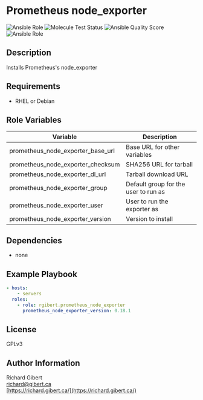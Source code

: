 # Prometheus node_exporter

![Ansible Role](https://img.shields.io/ansible/role/44232?style=flat-square)
![Molecule Test Status](https://img.shields.io/travis/rgibert/ansible-role-prometheus-node-exporter?label=molecule&style=flat-square)
![Ansible Quality Score](https://img.shields.io/ansible/quality/44232?style=flat-square)
![Ansible Role](https://img.shields.io/ansible/role/d/44232?label=downloads&style=flat-square)

## Description

Installs Prometheus's node_exporter

## Requirements

- RHEL or Debian

## Role Variables

| Variable | Description |
|----------|-------------|
| prometheus_node_exporter_base_url | Base URL for other variables |
| prometheus_node_exporter_checksum | SHA256 URL for tarball |
| prometheus_node_exporter_dl_url | Tarball download URL |
| prometheus_node_exporter_group | Default group for the user to run as |
| prometheus_node_exporter_user | User to run the exporter as |
| prometheus_node_exporter_version | Version to install |

## Dependencies

- none

## Example Playbook

```yaml
- hosts:
    - servers
  roles:
    - role: rgibert.prometheus_node_exporter
      prometheus_node_exporter_version: 0.18.1
```

## License

GPLv3

## Author Information

Richard Gibert  
[richard@gibert.ca](mailto:richard@gibert.ca)  
[https://richard.gibert.ca/](https://richard.gibert.ca/)
